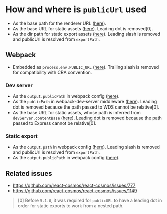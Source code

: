 # How and where is `publicUrl` used

- As the base path for the renderer URL ([here](https://github.com/react-cosmos/react-cosmos/blob/a9bbef2c89f13715bf2cb2f9726d01c564043450/packages/react-cosmos/src/shared/playgroundHtml.ts#L78)).
- As the base URL for static assets ([here](https://github.com/react-cosmos/react-cosmos/blob/a9bbef2c89f13715bf2cb2f9726d01c564043450/packages/react-cosmos/src/shared/devServer/index.ts#L33)). Leading dot is removed[0].
- As the dir path for static export assets ([here](https://github.com/react-cosmos/react-cosmos/blob/a9bbef2c89f13715bf2cb2f9726d01c564043450/packages/react-cosmos/src/shared/export.ts#L51)). Leading slash is removed and publicUrl is resolved from `exportPath`.

## Webpack

- Embedded as `process.env.PUBLIC_URL` ([here](https://github.com/react-cosmos/react-cosmos/blob/4f7a8dbdb5e1d36abce623a96e39df40d961cbdf/packages/react-cosmos/src/plugins/webpack/webpackConfig/shared.ts#L117)). Trailing slash is removed for compatibility with CRA convention.

### Dev server

- As the `output.publicPath` in webpack config ([here](https://github.com/react-cosmos/react-cosmos/blob/a9bbef2c89f13715bf2cb2f9726d01c564043450/packages/react-cosmos/src/plugins/webpack/webpackConfig/devServer.ts#L55)).
- As the `publicPath` in webpack-dev-server middleware ([here](https://github.com/react-cosmos/react-cosmos/blob/a9bbef2c89f13715bf2cb2f9726d01c564043450/packages/react-cosmos/src/plugins/webpack/devServer.ts#L92)). Leading dot is removed because the path passed to WDS cannot be relative[0].
- As the base URL for static assets, whose path is inferred from `devServer.contentBase` ([here](https://github.com/react-cosmos/react-cosmos/blob/a9bbef2c89f13715bf2cb2f9726d01c564043450/packages/react-cosmos/src/shared/devServer/index.ts#L33)). Leading dot is removed because the path passed to Express cannot be relative[0].

### Static export

- As the `output.path` in webpack config ([here](https://github.com/react-cosmos/react-cosmos/blob/a9bbef2c89f13715bf2cb2f9726d01c564043450/packages/react-cosmos/src/plugins/webpack/webpackConfig/export.ts#L46)). Leading slash is removed and publicUrl is resolved from `exportPath`.
- As the `output.publicPath` in webpack config ([here](https://github.com/react-cosmos/react-cosmos/blob/a9bbef2c89f13715bf2cb2f9726d01c564043450/packages/react-cosmos/src/plugins/webpack/webpackConfig/export.ts#L48)).

## Related issues

- https://github.com/react-cosmos/react-cosmos/issues/777
- https://github.com/react-cosmos/react-cosmos/issues/1149

> [0] Before `5.1.0`, it was required for `publicURL` to have a leading dot in order for static exports to work from a nested path.
